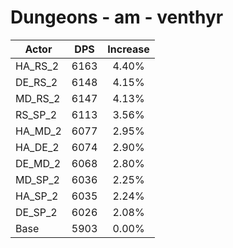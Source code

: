 # Dungeons - am - venthyr
| Actor | DPS | Increase |
|---|:---:|:---:|
|HA_RS_2|6163|4.40%|
|DE_RS_2|6148|4.15%|
|MD_RS_2|6147|4.13%|
|RS_SP_2|6113|3.56%|
|HA_MD_2|6077|2.95%|
|HA_DE_2|6074|2.90%|
|DE_MD_2|6068|2.80%|
|MD_SP_2|6036|2.25%|
|HA_SP_2|6035|2.24%|
|DE_SP_2|6026|2.08%|
|Base|5903|0.00%|
